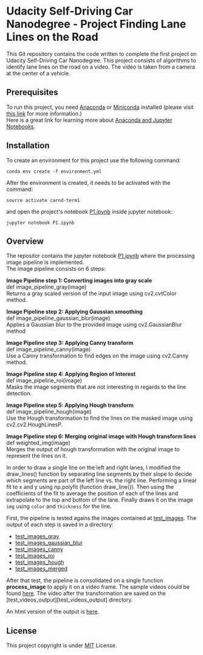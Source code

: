 # Udacity Self-Driving Car Nanodegree - Project Finding Lane Lines on the Road

This Git repository contains the code written to complete the first project on Udacity Self-Driving Car Nanodegree. This project consists of algorithms to identify lane lines on the road on a video. The video is taken from a camera at the center of a vehicle.

## Prerequisites

To run this project, you need [Anaconda](https://anaconda.org/) or [Miniconda](https://conda.io/miniconda.html) installed (please visit [this link](https://github.com/udacity/CarND-Term1-Starter-Kit/blob/master/README.md) for more information.)    
Here is a great link for learning more about [Anaconda and Jupyter Notebooks](https://classroom.udacity.com/courses/ud1111).

## Installation
To create an environment for this project use the following command:

```
conda env create -f environment.yml
```

After the environment is created, it needs to be activated with the command:

```
source activate carnd-term1
```
and open the project's notebook [P1.ipynb](P1.ipynb) inside jupyter notebook:

```
jupyter notebook P1.ipynb
```

## Overview

The repositor contains the jupyter notebook [P1.ipynb](P1.ipynb) where the processing image pipeline is implemented.    
The image pipeline consists on 6 steps:   

**Image Pipeline step 1: Converting images into gray scale**    
def image_pipeline_gray(image)    
Returns a gray scaled version of the input image using cv2.cvtColor method. 

**Image Pipeline step 2: Applying Gaussian smoothing**    
def image_pipeline_gaussian_blur(image)    
Applies a Gaussian blur to the provided image using cv2.GaussianBlur method    
 
**Image Pipeline step 3: Applying Canny transform**    
def image_pipeline_canny(image)    
Use a Canny transformation to find edges on the image using cv2.Canny method.
 
**Image Pipeline step 4: Applying Region of Interest**    
def image_pipeline_roi(image)    
Masks the image segments that are not interesting in regards to the line detection.

**Image Pipeline step 5: Applying Hough transform**    
def image_pipeline_hough(image)    
Use the Hough transformation to find the lines on the masked image using cv2.cv2.HoughLinesP. 

**Image Pipeline step 6: Merging original image with Hough transform lines**   
def weighted_img(image)    
Merges the output of hough transformation with the original image to represent the lines on it. 

In order to draw a single line on the left and right lanes, I modified the draw_lines() function by 
separating line segments by their slope to decide which segments are part of the left line vs. the right line.
Performing a linear fit to x and y using np.polyfit (function draw_line()).
Then using the coefficients of the fit to average the position of each of the lines and extrapolate to the top and bottom of the lane. Finally draws it on the image `img` using `color` and `thickness` for the line.

First, the pipeline is tested agains the images contained at [test_images](test_images). The output of each step is saved in a directory:

- [test_images_gray](test_images_gray)
- [test_images_gaussian_blur](test_images_gaussian_blur)
- [test_images_canny](test_images_canny)
- [test_images_roi](test_images_roi)
- [test_images_hough](test_images_hough)
- [test_images_merged](test_images_merged)

After that test, the pipeline is consolidated on a single function **process_image** to apply it on a video frame. The sample videos could be found [here](test_videos).
The video after the transformation are saved on the [test_videos_output][test_videos_output] directory.

An html version of the output is [here](P1.html).

## License
This project copyright is under [MIT](LICENSE) License.
